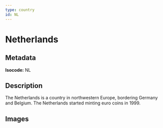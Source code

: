 ```yaml
---
type: country
id: NL
---
```


# Netherlands

## Metadata

**Isocode:** NL

## Description

The Netherlands is a country in northwestern Europe, bordering Germany and Belgium. The Netherlands started minting euro coins in 1999.

## Images

